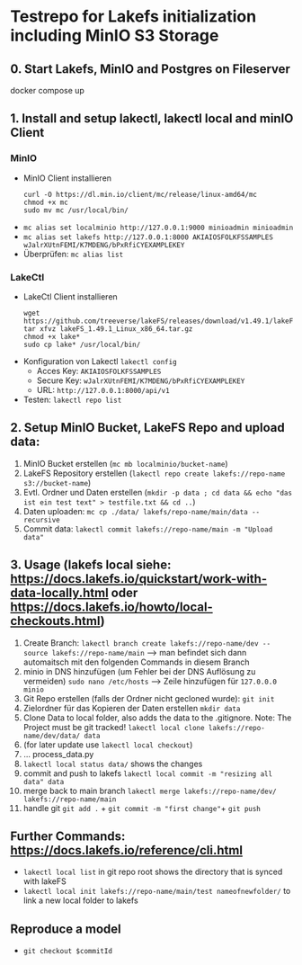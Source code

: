 # Testrepo for Lakefs initialization including MinIO S3 Storage

## 0. Start Lakefs, MinIO and Postgres on Fileserver
docker compose up

## 1. Install and setup lakectl, lakectl local and minIO Client

### MinIO
- MinIO Client installieren
    ```
    curl -O https://dl.min.io/client/mc/release/linux-amd64/mc
    chmod +x mc
    sudo mv mc /usr/local/bin/
    ```
- `mc alias set localminio http://127.0.0.1:9000 minioadmin minioadmin`
- `mc alias set lakefs http://127.0.0.1:8000 AKIAIOSFOLKFSSAMPLES wJalrXUtnFEMI/K7MDENG/bPxRfiCYEXAMPLEKEY`
- Überprüfen: `mc alias list`

### LakeCtl
- LakeCtl Client installieren
    ```
    wget https://github.com/treeverse/lakeFS/releases/download/v1.49.1/lakeFS_1.49.1_Linux_x86_64.tar.gz
    tar xfvz lakeFS_1.49.1_Linux_x86_64.tar.gz
	chmod +x lake*
    sudo cp lake* /usr/local/bin/
    ```
- Konfiguration von Lakectl `lakectl config`
    - Acces Key: `AKIAIOSFOLKFSSAMPLES`
    - Secure Key: `wJalrXUtnFEMI/K7MDENG/bPxRfiCYEXAMPLEKEY`
    - URL: `http://127.0.0.1:8000/api/v1`
- Testen: `lakectl repo list`

## 2. Setup MinIO Bucket, LakeFS Repo and upload data:
1. MinIO Bucket erstellen (`mc mb localminio/bucket-name`)
2. LakeFS Repository erstellen (`lakectl repo create lakefs://repo-name s3://bucket-name`)
3. Evtl. Ordner und Daten erstellen (`mkdir -p data ; cd data && echo "das ist ein test text" > testfile.txt && cd ..`)
3. Daten uploaden: `mc cp ./data/ lakefs/repo-name/main/data --recursive`
4. Commit data: `lakectl commit lakefs://repo-name/main -m "Upload data" `

## 3. Usage (lakefs local siehe: https://docs.lakefs.io/quickstart/work-with-data-locally.html oder https://docs.lakefs.io/howto/local-checkouts.html)
1. Create Branch: `lakectl branch create lakefs://repo-name/dev --source lakefs://repo-name/main` --> man befindet sich dann automaitsch mit den folgenden Commands in diesem Branch
2. minio in DNS hinzufügen (um Fehler bei der DNS Auflösung zu vermeiden) `sudo nano /etc/hosts` --> Zeile hinzufügen für `127.0.0.0 minio`
3. Git Repo erstellen (falls der Ordner nicht gecloned wurde): `git init`
4. Zielordner für das Kopieren der Daten erstellen `mkdir data`
5. Clone Data to local folder, also adds the data to the .gitignore. Note: The Project must be git tracked! `lakectl local clone lakefs://repo-name/dev/data/ data`
6. (for later update use `lakectl local checkout`)
7. ... process_data.py
8. `lakectl local status data/` shows the changes
9. commit and push to lakefs `lakectl local commit -m "resizing all data" data`
10. merge back to main branch `lakectl merge lakefs://repo-name/dev/ lakefs://repo-name/main`
11. handle git `git add .` + `git commit -m "first change"`+ `git push`

## Further Commands: https://docs.lakefs.io/reference/cli.html
- `lakectl local list` in git repo root shows the directory that is synced with lakeFS
- `lakectl local init lakefs://repo-name/main/test nameofnewfolder/` to link a new local folder to lakefs

## Reproduce a model
- `git checkout $commitId`

